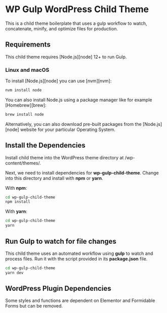 # WP Gulp WordPress Child Theme

This is a child theme boilerplate that uses a gulp workflow to watch, concatenate, minify, and optimize files for production.

## Requirements

This child theme requires [Node.js][node] 12+ to run Gulp.

### Linux and macOS

To install [Node.js][node] you can use [nvm][nvm]:

```sh
nvm install node
```

You can also install Node.js using a package manager like for example [Homebrew][brew]:

```sh
brew install node
```

Alternatively, you can also download pre-built packages from the [Node.js][node] website for your particular Operating System.


## Install the Dependencies

Install child theme into the WordPress theme directory at /wp-content/themes/.

Next, we need to install dependencies for **wp-gulp-child-theme**. Change into this directory and install with **npm** or **yarn**.

With **npm**:

```bash
cd wp-gulp-child-theme
npm install
```

With **yarn**:

```bash
cd wp-gulp-child-theme
yarn
```

## Run Gulp to watch for file changes

This child theme uses an automated workflow using **gulp** to watch and process files. Run it with the script provided in its **package.json** file.

```bash
cd wp-gulp-child-theme
yarn dev
```

## WordPress Plugin Dependencies

Some styles and functions are dependent on Elementor and Formidable Forms but can be removed.
